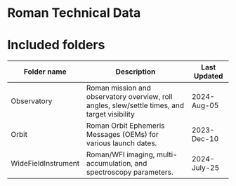 # Roman Technical Data

# Included folders


| Folder name         | Description                                                                                   | Last Updated |
|---------------------|-----------------------------------------------------------------------------------------------|--------------|
| Observatory         | Roman mission and observatory overview, roll angles, slew/settle times, and target visibility | 2024-Aug-05  |
| Orbit               | Roman Orbit Ephemeris Messages (OEMs) for various launch dates.                               | 2023-Dec-10 |
| WideFieldInstrument | Roman/WFI imaging, multi-accumulation, and spectroscopy parameters.                           | 2024-July-25 |